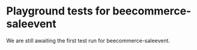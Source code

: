 # Playground tests for beecommerce-saleevent
We are still awaiting the first test run for beecommerce-saleevent.
